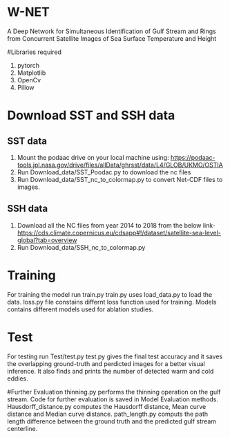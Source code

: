 # W-NET
A Deep Network for Simultaneous Identification of Gulf Stream and Rings from Concurrent Satellite Images of Sea Surface Temperature and Height

#Libraries required
1. pytorch 
2. Matplotlib
3. OpenCv
4. Pillow

# Download SST and SSH data
## SST data
 1. Mount the podaac drive on your local machine using: https://podaac-tools.jpl.nasa.gov/drive/files/allData/ghrsst/data/L4/GLOB/UKMO/OSTIA
 2. Run Download_data/SST_Poodac.py to download the nc files
 3. Run Download_data/SST_nc_to_colormap.py to convert  Net-CDF files to images.
 
## SSH data
 1. Download all the NC files from year 2014 to 2018 from the below link- 
    https://cds.climate.copernicus.eu/cdsapp#!/dataset/satellite-sea-level-global?tab=overview
 2. Run Download_data/SSH_nc_to_colormap.py
 
# Training
For training the model run train.py 
    train.py uses load_data.py to load the data. loss.py file constains differnt loss function used for training. Models contains different models used for ablation studies.
 
# Test
For testing run Test/test.py
    test.py gives the final test accuracy and it saves the overlapping ground-truth and perdicted images for a better visual inference. It also finds and prints the number of detected warm and cold eddies.
    
#Further Evaluation
thinning.py performs the thinning operation on the gulf stream.
Code for further evaluation is saved in Model Evaluation methods. 
Hausdorff_distance.py computes the Hausdorff distance, Mean curve distance and Median curve distance.
path_length.py computs the path length difference between the ground truth and the predicted gulf stream centerline. 



